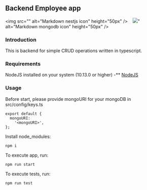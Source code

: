 ## Backend Employee app

<img src="<span class="iconify" data-icon="logos:nestjs"></span>"
alt="Markdown nestjs icon"
height="50px"
/>&nbsp;&nbsp;&nbsp;
<img src="https://img.icons8.com/color/50/000000/mongodb.png"/></span>"
alt="Markdown mongodb icon"
height="50px"
/>&nbsp;&nbsp;&nbsp;

### Introduction

This is backend for simple CRUD operations written in typescript.

### Requirements

NodeJS installed on your system (10.13.0 or higher) -\*\* [NodeJS](https://nodejs.org)

### Usage

Before start, please provide mongoURI for your mongoDB in src/config/keys.ts

```
export default {
  mongoURI:
    '<mongoURI>',
};
```

Install node_modules:

```
npm i
```

To execute app, run:

```
npm run start
```

To execute tests, run:

```
npm run test
```
